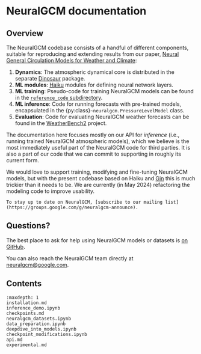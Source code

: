 # NeuralGCM documentation

## Overview

The NeuralGCM codebase consists of a handful of different components, suitable
for reproducing and extending results from our paper,
[Neural General Circulation Models for Weather and Climate](https://arxiv.org/abs/2311.07222):

1. **Dynamics**: The atmospheric dynamical core is distributed in the separate
   [Dinosaur](https://github.com/neuralgcm/dinosaur) package.
2. **ML modules**: [Haiku](https://github.com/google-deepmind/dm-haiku) modules
   for defining neural network layers.
3. **ML training**: Pseudo-code for training NeuralGCM models can be found in
   the [`reference_code` subdirectory](https://github.com/neuralgcm/neuralgcm/tree/main/neuralgcm/reference_code).
4. **ML inference**: Code for running forecasts with pre-trained models,
   encapsulated in the {py:class}`~neuralgcm.PressureLevelModel` class.
5. **Evaluation**: Code for evaluating NeuralGCM weather forecasts can be found in the
   [WeatherBench2](https://github.com/google-research/weatherbench2) project.

The documentation here focuses mostly on our API for *inference* (i.e., running
trained NeuralGCM atmospheric models), which we believe is the most immediately
useful part of the NeuralGCM code for third parties. It is also a part of our
code that we can commit to supporting in roughly its current form.

We would love to support training, modifying and fine-tuning NeuralGCM models,
but with the present codebase based on Haiku and
[Gin](https://github.com/google/gin-config) this is much trickier than it needs
to be. We are currently (in May 2024) refactoring the modeling code to improve
usability.

```{tip}
To stay up to date on NeuralGCM, [subscribe to our mailing list](https://groups.google.com/g/neuralgcm-announce).
```

## Questions?

The best place to ask for help using NeuralGCM models or datasets is
[on GitHub](https://github.com/neuralgcm/neuralgcm/issues).

You can also reach the NeuralGCM team directly at
[neuralgcm@google.com](mailto:neuralgcm@google.com).

## Contents

```{toctree}
:maxdepth: 1
installation.md
inference_demo.ipynb
checkpoints.md
neuralgcm_datasets.ipynb
data_preparation.ipynb
deepdive_into_models.ipynb
checkpoint_modifications.ipynb
api.md
experimental.md
```